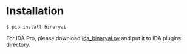 # Installation

```shell
$ pip install binaryai
```

For IDA Pro, please download [ida_binaryai.py](https://github.com/binaryai/sdk/examples/ida_binaryai.py) and put it to IDA plugins directory.
